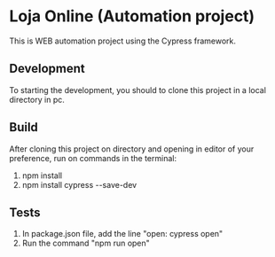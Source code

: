 # Loja Online (Automation project)

This is WEB automation project using the Cypress framework. 

## Development
To starting the development, you should to clone this project in a local directory in pc. 

## Build
After cloning this project on directory and opening in editor of your preference, run on commands in the terminal:

1) npm install
2) npm install cypress --save-dev

## Tests

1) In package.json file, add the line "open: cypress open"
2) Run the command "npm run open"